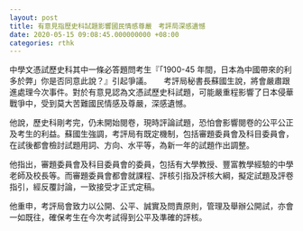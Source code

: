 ```yaml
---
layout: post
title: 有意見指歷史科試題影響國民情感尊嚴　考評局深感遺憾
date: 2020-05-15 09:08:45.000000000 +08:00
categories: rthk
---
```


中學文憑試歷史科其中一條必答題問考生『「1900-45 年間，日本為中國帶來的利多於弊」你是否同意此說？』引起爭議。
　
考評局秘書長蘇國生說，將會嚴肅跟進處理今次事件。對於有意見認為文憑試歷史科試題，可能嚴重程影響了日本侵華戰爭中，受到莫大苦難國民情感及尊嚴，深感遺憾。

他說，歷史科剛考完，仍未開始閱卷，現時評論試題，恐怕會影響閱卷的公平公正及考生的利益。蘇國生強調，考評局有既定機制，包括審題委員會及科目委員會，在試後都會檢討試題用詞、方向、水平等，為新一年的試題作出調整。

他指出，審題委員會及科目委員會的委員，包括有大學教授、豐富教學經驗的中學老師及校長等。而審題委員會都會就課程、評核引指及評核大綱，擬定試題及評卷指引，經反覆討論，一致接受才正式定稿。

他重申，考評局會致力以公開、公平、誠實及問責原則，管理及舉辦公開試，亦會一如既往，確保考生在今次考試得到公平及準確的評核。
